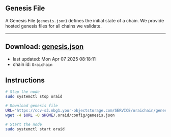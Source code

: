 ## Genesis File
A Genesis File (`genesis.json`) defines the initial state of a chain. We provide hosted genesis files for all chains we validate.

---
**Download: [genesis.json](https://ccv-s3.nbg1.your-objectstorage.com/SERVICE/oraichain/genesis.json)**
---

- last updated: Mon Apr 07 2025 08:18:11
- chain id: `Oraichain`

## Instructions
```sh
# Stop the node
sudo systemctl stop oraid

# Download genesis file
URL="https://ccv-s3.nbg1.your-objectstorage.com/SERVICE/oraichain/genesis.json"
wget -4 $URL -O $HOME/.oraid/config/genesis.json

# Start the node
sudo systemctl start oraid
```
